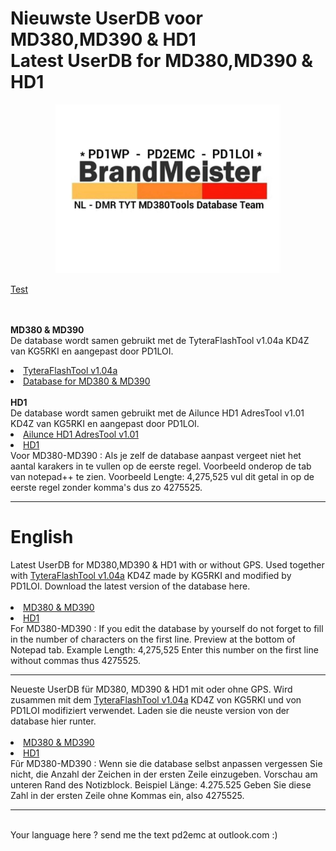 # Nieuwste UserDB voor MD380,MD390 & HD1 </br> Latest UserDB for MD380,MD390 & HD1 
<p align="center">
<img src="BM-Logo.jpg" width="360">
</p>
<a href="#test">Test</a>

</br></br>
<b>MD380 & MD390</b>
</br>
De database wordt samen gebruikt met de TyteraFlashTool v1.04a KD4Z van KG5RKI en aangepast door PD1LOI.
<li>
<a href="https://github.com/PD1LOI/MD380tools/blob/master/TyteraFlashToolv1.04a-KD4Z.rar">TyteraFlashTool v1.04a</a>
</li><li>
<a href="https://github.com/PD1LOI/MD380tools/raw/master/user.bin">Database for MD380 & MD390</a>
</li>
</br>
<b>HD1</b>
</br>
De database wordt samen gebruikt met de Ailunce HD1 AdresTool v1.01 KD4Z van KG5RKI en aangepast door PD1LOI.
<li>
<a href="https://github.com/PD1LOI/MD380tools/blob/master/Ailunce%20HD1-AdresTool-v%201.01.zip">Ailunce HD1 AdresTool v1.01</a>
</li><li>
<a href="https://github.com/PD1LOI/MD380tools/raw/master/userhd.csv">HD1</a>
</li>
Voor MD380-MD390 : Als je zelf de database aanpast vergeet niet het aantal karakers in te vullen op de eerste regel. Voorbeeld onderop de tab van notepad++ te zien. Voorbeeld Lengte: 4,275,525 vul dit getal in op de eerste regel zonder komma's dus zo 4275525.
<hr>
<h1 id="test">English</h1>
Latest UserDB for MD380,MD390 & HD1 with or without GPS. Used together with <a href="https://github.com/PD1LOI/MD380tools/blob/master/TyteraFlashToolv1.04a-KD4Z.rar">TyteraFlashTool v1.04a</a> KD4Z made by KG5RKI and modified by PD1LOI. Download the latest version of the database here.
</br></br>
<li>
<a href="https://github.com/PD1LOI/MD380tools/raw/master/user.bin">MD380 & MD390</a>
</li><li>
<a href="https://github.com/PD1LOI/MD380tools/raw/master/userhd.csv">HD1</a>
</li>
For MD380-MD390 : If you edit the database by yourself do not forget to fill in the number of characters on the first line. Preview at the bottom of Notepad tab. Example Length: 4,275,525 Enter this number on the first line without commas thus 4275525.
<hr>
Neueste UserDB für MD380, MD390 & HD1 mit oder ohne GPS. Wird zusammen mit dem <a href="https://github.com/PD1LOI/MD380tools/blob/master/TyteraFlashToolv1.04a-KD4Z.rar">TyteraFlashTool v1.04a</a> KD4Z von KG5RKI und von PD1LOI modifiziert verwendet. Laden sie die neuste version von der database hier runter.
</br></br><li>
<a href="https://github.com/PD1LOI/MD380tools/raw/master/user.bin">MD380 & MD390</a>
</li><li>
<a href="https://github.com/PD1LOI/MD380tools/raw/master/userhd.csv">HD1</a>
</li>
Fũr MD380-MD390 : Wenn sie die database selbst anpassen vergessen Sie nicht, die Anzahl der Zeichen in der ersten Zeile einzugeben. Vorschau am unteren Rand des Notizblock. Beispiel Länge: 4.275.525 Geben Sie diese Zahl in der ersten Zeile ohne Kommas ein, also 4275525.
<hr>
</br>
Your language here ? send me the text pd2emc at outlook.com :)

